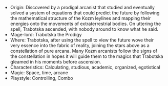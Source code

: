 - Origin: Discovered by a prodigal arcanist that studied and eventually solved a system of equations that could predict the future by following the mathematical structure of the Kozm leylines and mapping their energies onto the movements of extraterrestrial bodies. On uttering the spell, Trabotska ascended, with nobody around to know what he said.
- Mage-lord: Trabotska the Prodigy
- Where: Trabotska, after using the spell to view the future wove their very essence into the fabric of reality, joining the stars above as a constellation of pure arcana. Many Kozm arcanists follow the signs of the constellation in hopes it will guide them to the magics that Trabotska gleamed in his moments before ascension.
- Characteristics: Calculating, studious, academic, organized, egotistical
- Magic: Space, time, arcane
- Playstyle: Controlling, Combo